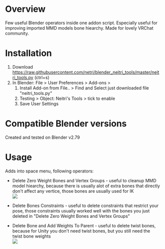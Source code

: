 # Overview
Few useful Blender operators inside one addon script. Especially useful for improving imported MMD models bone hiearchy. Made for lovely VRChat community.

# Installation
1) Download https://raw.githubusercontent.com/netri/blender_neitri_tools/master/neitri_tools.py (ctrl+s)
1) In Blender: File > User Preferences > Add-ons > 
    1) Install Add-on from File.. > Find and Select just downloaded file "neitri_tools.py"
    1) Testing > Object: Neitri's Tools > tick to enable
    1) Save User Settings

# Compatible Blender versions
Created and tested on Blender v2.79

# Usage
 Adds into space menu, following operators:

* Delete Zero Weight Bones and Vertex Groups - useful to cleanup MMD model hiearchy, because there is usually alot of extra bones that directly don't affect any vertice, those bones are usually used for IK
<br> ![](https://i.imgur.com/x3KVvG3.gif)

* Delete Bones Constraints - useful to delete constraints that restrict your pose, those constraints usually worked well with the bones you just deleted in "Delete Zero Weight Bones and Vertex Groups"

* Delete Bone and Add Weights To Parent - useful to delete twist bones, because for Unity you don't need twist bones, but you still need the twist bone weights
<br> ![](https://i.imgur.com/Woddyu2.gif)

